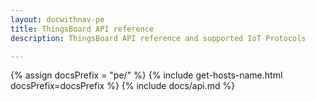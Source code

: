 ```yaml
---
layout: docwithnav-pe
title: ThingsBoard API reference
description: ThingsBoard API reference and supported IoT Protocols

---
```

{% assign docsPrefix = "pe/" %}
{% include get-hosts-name.html docsPrefix=docsPrefix %}
{% include docs/api.md %}
